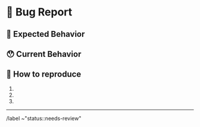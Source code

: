 # 🐛 Bug Report

<!--- Please provide a general summary of the issue. -->

## 🤔 Expected Behavior

<!--- Tell us what should happen. -->

## 😯 Current Behavior

<!--- Tell us what happens instead of the expected behavior. -->

<!--- If you are seeing an error, please include the full error message. -->

## 🧭 How to reproduce

<!--- Please provide directions how the issue can be reproduced. -->

1.
2.
3.

---

/label ~"status::needs-review"
